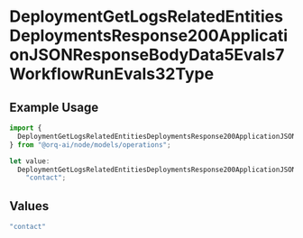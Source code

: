 # DeploymentGetLogsRelatedEntitiesDeploymentsResponse200ApplicationJSONResponseBodyData5Evals7WorkflowRunEvals32Type

## Example Usage

```typescript
import {
  DeploymentGetLogsRelatedEntitiesDeploymentsResponse200ApplicationJSONResponseBodyData5Evals7WorkflowRunEvals32Type,
} from "@orq-ai/node/models/operations";

let value:
  DeploymentGetLogsRelatedEntitiesDeploymentsResponse200ApplicationJSONResponseBodyData5Evals7WorkflowRunEvals32Type =
    "contact";
```

## Values

```typescript
"contact"
```